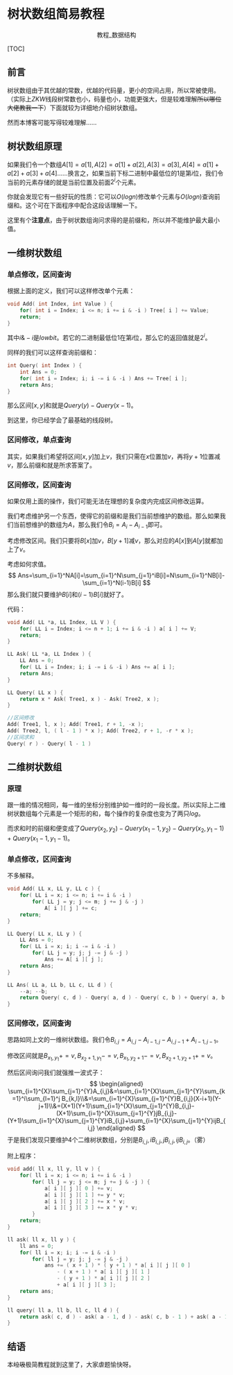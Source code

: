 # 树状数组简易教程

<center>教程_数据结构</center>

[TOC]

## 前言

树状数组由于其优越的常数，优越的代码量，更小的空间占用，所以常被使用。（实际上$ZKW$线段树常数也小，码量也小，功能更强大，但是较难理解~~所以哪位大佬教我一下~~）下面就较为详细地介绍树状数组。

然而本博客可能写得较难理解……

## 树状数组原理

如果我们令一个数组$A[1]=a[1], A[2]=a[1]+a[2],A[3]=a[3],A[4]=a[1]+a[2]+a[3]+a[4]$……换言之，如果当前下标二进制中最低位的$1$是第$i$位，我们令当前的元素存储的就是当前位置及前面$2^i$个元素。

你就会发现它有一些好玩的性质：它可以$O(logn)$修改单个元素与$O(logn)$查询前缀和。这个可在下面程序中配合这段话理解一下。

这里有个**注意点**，由于树状数组询问求得的是前缀和，所以并不能维护最大最小值。

## 一维树状数组

### 单点修改，区间查询

根据上面的定义，我们可以这样修改单个元素：

```C++
void Add( int Index, int Value ) {
    for( int i = Index; i <= n; i += i & -i ) Tree[ i ] += Value;
    return;
}
```

其中$i\&-i$是$lowbit$。若它的二进制最低位$1$在第$i$位，那么它的返回值就是$2^i$。

同样的我们可以这样查询前缀和：

```C++
int Query( int Index ) {
    int Ans = 0;
    for( int i = Index; i; i -= i & -i ) Ans += Tree[ i ];
    return Ans;
}
```

那么区间$[x,y]$和就是$Query(y)-Query(x-1)$。

到这里，你已经学会了最基础的线段树。

### 区间修改，单点查询

其实，如果我们希望将区间$[x,y]$加上$v$，我们只需在$x$位置加$v$，再将$y+1$位置减$v$，那么前缀和就是所求答案了。

### 区间修改，区间查询

如果仅用上面的操作，我们可能无法在理想的复杂度内完成区间修改运算。

我们考虑维护另一个东西，使得它的前缀和是我们当前想维护的数组。那么如果我们当前想维护的数组为$A$，那么我们令$B_i=A_i-A_{i-1}$即可。

考虑修改区间。我们只要将$B[x]$加$v$，$B[y+1]$减$v$，那么对应的$A[x]$到$A[y]$就都加上了$v$。

考虑如何求值。
$$
Ans=\sum_{i=1}^NA[i]=\sum_{i=1}^N\sum_{j=1}^iB[i]=N\sum_{i=1}^NB[i]-\sum_{i=1}^N(i-1)B[i]
$$
那么我们就只要维护$B[i]$和$(i-1)B[i]$就好了。

代码：

```C++
void Add( LL *a, LL Index, LL V ) {
	for( LL i = Index; i <= n + 1; i += i & -i ) a[ i ] += V;
	return;
}

LL Ask( LL *a, LL Index ) {
	LL Ans = 0;
	for( LL i = Index; i; i -= i & -i ) Ans += a[ i ];
	return Ans;
}

LL Query( LL x ) {
	return x * Ask( Tree1, x ) - Ask( Tree2, x );
}

//区间修改
Add( Tree1, l, x ); Add( Tree1, r + 1, -x );
Add( Tree2, l, ( l - 1 ) * x ); Add( Tree2, r + 1, -r * x );
//区间求和
Query( r ) - Query( l - 1 )
```



## 二维树状数组

### 原理

跟一维的情况相同，每一维的坐标分别维护如一维时的一段长度。所以实际上二维树状数组每个元素是一个矩形的和，每个操作的复杂度也变为了两只$log$。

而求和时的前缀和便变成了$Query(x_2,y_2)-Query(x_1-1,y_2)-Query(x_2,y_1-1)+Query(x_1-1,y_1-1)$。

### 单点修改，区间查询

不多解释。

```C++
void Add( LL x, LL y, LL c ) {
	for( LL i = x; i <= n; i += i & -i )
		for( LL j = y; j <= m; j += j & -j )
			A[ i ][ j ] += c;
	return;
}

LL Query( LL x, LL y ) {
	LL Ans = 0;
	for( LL i = x; i; i -= i & -i )
		for( LL j = y; j; j -= j & -j )
			Ans += A[ i ][ j ];
	return Ans;
}

LL Ans( LL a, LL b, LL c, LL d ) {
	--a; --b;
	return Query( c, d ) - Query( a, d ) - Query( c, b ) + Query( a, b );
}
```



### 区间修改，区间查询

思路如同上文的一维树状数组。我们令$B_{i,j}=A_{i,j}-A_{i-1,j}-A_{i,j-1}+A_{i-1,j-1}$。

修改区间就是$B_{x_1,y_1}+=v,B_{x_2+1,y_1}-=v,B_{x_1,y_2+1}-=v,B_{x_2+1,y_2+1}+=v$。

然后区间询问我们就强推一波式子：
$$
\begin{aligned}
\sum_{i=1}^{X}\sum_{j=1}^{Y}A_{i,j}&=\sum_{i=1}^{X}\sum_{j=1}^{Y}\sum_{k=1}^i\sum_{l=1}^j B_{k,l}\\&=\sum_{i=1}^{X}\sum_{j=1}^{Y}B_{i,j}(X-i+1)(Y-j+1)\\&=(X+1)(Y+1)\sum_{i=1}^{X}\sum_{j=1}^{Y}B_{i,j}-(X+1)\sum_{i=1}^{X}\sum_{j=1}^{Y}jB_{i,j}-(Y+1)\sum_{i=1}^{X}\sum_{j=1}^{Y}iB_{i,j}+\sum_{i=1}^{X}\sum_{j=1}^{Y}ijB_{i,j}
\end{aligned}
$$
于是我们发现只要维护$4$个二维树状数组，分别是$B_{i,j},iB_{i,j},jB_{i,j},ijB_{i,j}$。（雾）

附上程序：

```C++
void add( ll x, ll y, ll v ) {
	for( ll i = x; i <= n; i += i & -i )
		for( ll j = y; j <= m; j += j & -j ) {
			a[ i ][ j ][ 0 ] += v;
			a[ i ][ j ][ 1 ] += y * v;
			a[ i ][ j ][ 2 ] += x * v;
			a[ i ][ j ][ 3 ] += x * y * v;
		}
	return;
}

ll ask( ll x, ll y ) {
	ll ans = 0;
	for( ll i = x; i; i -= i & -i )
		for( ll j = y; j; j -= j & -j )
			ans += ( x + 1 ) * ( y + 1 ) * a[ i ][ j ][ 0 ]
				- ( x + 1 ) * a[ i ][ j ][ 1 ]
				- ( y + 1 ) * a[ i ][ j ][ 2 ]
				+ a[ i ][ j ][ 3 ];
	return ans;
}

ll query( ll a, ll b, ll c, ll d ) {
	return ask( c, d ) - ask( a - 1, d ) - ask( c, b - 1 ) + ask( a - 1, b - 1 );
}
```

## 结语

本~~垃圾~~极简教程就到这里了，大家虐题愉快呀。

